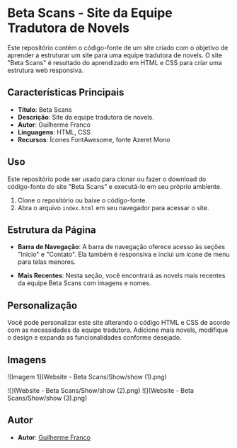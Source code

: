 # Beta Scans - Site da Equipe Tradutora de Novels

Este repositório contém o código-fonte de um site criado com o objetivo de aprender a estruturar um site para uma equipe tradutora de novels. O site "Beta Scans" é resultado do aprendizado em HTML e CSS para criar uma estrutura web responsiva.

## Características Principais

- **Título**: Beta Scans
- **Descrição**: Site da equipe tradutora de novels.
- **Autor**: Guilherme Franco
- **Linguagens**: HTML, CSS
- **Recursos**: Ícones FontAwesome, fonte Azeret Mono

## Uso

Este repositório pode ser usado para clonar ou fazer o download do código-fonte do site "Beta Scans" e executá-lo em seu próprio ambiente.

1. Clone o repositório ou baixe o código-fonte.
2. Abra o arquivo `index.html` em seu navegador para acessar o site.

## Estrutura da Página

- **Barra de Navegação**: A barra de navegação oferece acesso às seções "Início" e "Contato". Ela também é responsiva e inclui um ícone de menu para telas menores.

- **Mais Recentes**: Nesta seção, você encontrará as novels mais recentes da equipe Beta Scans com imagens e nomes.

## Personalização

Você pode personalizar este site alterando o código HTML e CSS de acordo com as necessidades da equipe tradutora. Adicione mais novels, modifique o design e expanda as funcionalidades conforme desejado.

## Imagens
![Imagem 1](Website - Beta Scans/Show/show (1).png)

![](Website - Beta Scans/Show/show (2).png)
![](Website - Beta Scans/Show/show (3).png)

## Autor

- **Autor**: [Guilherme Franco](https://github.com/Guilhermwn)
